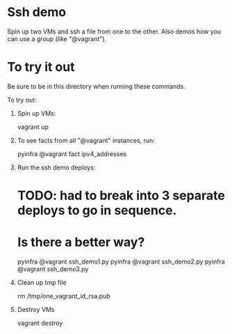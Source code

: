 # Ssh demo
Spin up two VMs and ssh a file from one to the other.
Also demos how you can use a group (like "@vagrant").

# To try it out

Be sure to be in this directory when running these commands.

To try out:

1. Spin up VMs:

    vagrant up

2. To see facts from all "@vagrant" instances, run:

    pyinfra @vagrant fact ipv4_addresses

3. Run the ssh demo deploys:

    # TODO: had to break into 3 separate deploys to go in sequence.
    # Is there a better way?
    pyinfra @vagrant ssh_demo1.py
    pyinfra @vagrant ssh_demo2.py
    pyinfra @vagrant ssh_demo3.py

4. Clean up tmp file

    rm /tmp/one_vagrant_id_rsa.pub

5. Destroy VMs

    vagrant destroy
